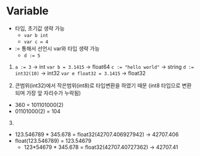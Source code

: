 # Variable

- 타입, 초기값 생략 가능
  - `var b int`
  - `var c = 4`
- := 통해서 선언시 var와 타입 생략 가능
  - `d := 5`

1.  `a := 3` -> int
    `var b = 3.1415` -> float64
    `c := "hello world"` -> string
    `d := int32(10)` -> int32
    `var e float32 = 3.1415` -> float32

2.  큰범위(int32)에서 작은범위(int8)로 타입변환을 하였기 때문 (int8 타입으로 변환되며 가장 앞 자리수가 누락됨)

- 360 = 101101000(2)
- 01101000(2) = 104

3.

- 123.546789 \* 345.678 = float32(42707.406927942) -> 42707.406
- float(123.546789) = 123.54679
  - 123*54679 * 345.678 = float32(42707.40727362) -> 42707.41
